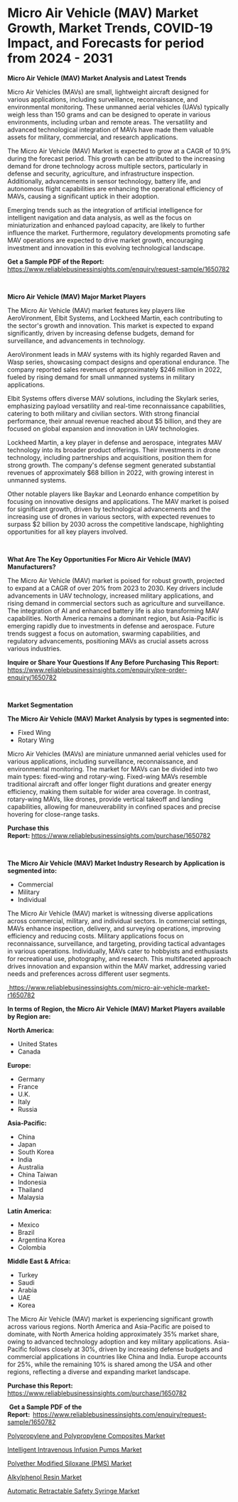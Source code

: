 <p><h1>Micro Air Vehicle (MAV) Market Growth, Market Trends, COVID-19 Impact, and Forecasts for period from 2024 - 2031</h1></p><p><strong>Micro Air Vehicle (MAV) Market Analysis and Latest Trends</strong></p>
<p><p>Micro Air Vehicles (MAVs) are small, lightweight aircraft designed for various applications, including surveillance, reconnaissance, and environmental monitoring. These unmanned aerial vehicles (UAVs) typically weigh less than 150 grams and can be designed to operate in various environments, including urban and remote areas. The versatility and advanced technological integration of MAVs have made them valuable assets for military, commercial, and research applications.</p><p>The Micro Air Vehicle (MAV) Market is expected to grow at a CAGR of 10.9% during the forecast period. This growth can be attributed to the increasing demand for drone technology across multiple sectors, particularly in defense and security, agriculture, and infrastructure inspection. Additionally, advancements in sensor technology, battery life, and autonomous flight capabilities are enhancing the operational efficiency of MAVs, causing a significant uptick in their adoption.</p><p>Emerging trends such as the integration of artificial intelligence for intelligent navigation and data analysis, as well as the focus on miniaturization and enhanced payload capacity, are likely to further influence the market. Furthermore, regulatory developments promoting safe MAV operations are expected to drive market growth, encouraging investment and innovation in this evolving technological landscape.</p></p>
<p><strong>Get a Sample PDF of the Report:&nbsp;</strong> <a href="https://www.reliablebusinessinsights.com/enquiry/request-sample/1650782?utm_campaign=102&utm_medium=2&utm_source=Github&utm_content=ia&utm_term=08122024&utm_id=micro-air-vehicle-mav">https://www.reliablebusinessinsights.com/enquiry/request-sample/1650782</a></p>
<p>&nbsp;</p>
<p><strong>Micro Air Vehicle (MAV) Major Market Players</strong></p>
<p><p>The Micro Air Vehicle (MAV) market features key players like AeroVironment, Elbit Systems, and Lockheed Martin, each contributing to the sector's growth and innovation. This market is expected to expand significantly, driven by increasing defense budgets, demand for surveillance, and advancements in technology.</p><p>AeroVironment leads in MAV systems with its highly regarded Raven and Wasp series, showcasing compact designs and operational endurance. The company reported sales revenues of approximately $246 million in 2022, fueled by rising demand for small unmanned systems in military applications.</p><p>Elbit Systems offers diverse MAV solutions, including the Skylark series, emphasizing payload versatility and real-time reconnaissance capabilities, catering to both military and civilian sectors. With strong financial performance, their annual revenue reached about $5 billion, and they are focused on global expansion and innovation in UAV technologies.</p><p>Lockheed Martin, a key player in defense and aerospace, integrates MAV technology into its broader product offerings. Their investments in drone technology, including partnerships and acquisitions, position them for strong growth. The company's defense segment generated substantial revenues of approximately $68 billion in 2022, with growing interest in unmanned systems.</p><p>Other notable players like Baykar and Leonardo enhance competition by focusing on innovative designs and applications. The MAV market is poised for significant growth, driven by technological advancements and the increasing use of drones in various sectors, with expected revenues to surpass $2 billion by 2030 across the competitive landscape, highlighting opportunities for all key players involved.</p></p>
<p>&nbsp;</p>
<p><strong>What Are The Key Opportunities For Micro Air Vehicle (MAV) Manufacturers?</strong></p>
<p><p>The Micro Air Vehicle (MAV) market is poised for robust growth, projected to expand at a CAGR of over 20% from 2023 to 2030. Key drivers include advancements in UAV technology, increased military applications, and rising demand in commercial sectors such as agriculture and surveillance. The integration of AI and enhanced battery life is also transforming MAV capabilities. North America remains a dominant region, but Asia-Pacific is emerging rapidly due to investments in defense and aerospace. Future trends suggest a focus on automation, swarming capabilities, and regulatory advancements, positioning MAVs as crucial assets across various industries.</p></p>
<p><strong>Inquire or Share Your Questions If Any Before Purchasing This Report:</strong> <a href="https://www.reliablebusinessinsights.com/enquiry/pre-order-enquiry/1650782?utm_campaign=102&utm_medium=2&utm_source=Github&utm_content=ia&utm_term=08122024&utm_id=micro-air-vehicle-mav">https://www.reliablebusinessinsights.com/enquiry/pre-order-enquiry/1650782</a></p>
<p>&nbsp;</p>
<p><strong>Market Segmentation</strong></p>
<p><strong>The Micro Air Vehicle (MAV) Market Analysis by types is segmented into:</strong></p>
<p><ul><li>Fixed Wing</li><li>Rotary Wing</li></ul></p>
<p><p>Micro Air Vehicles (MAVs) are miniature unmanned aerial vehicles used for various applications, including surveillance, reconnaissance, and environmental monitoring. The market for MAVs can be divided into two main types: fixed-wing and rotary-wing. Fixed-wing MAVs resemble traditional aircraft and offer longer flight durations and greater energy efficiency, making them suitable for wider area coverage. In contrast, rotary-wing MAVs, like drones, provide vertical takeoff and landing capabilities, allowing for maneuverability in confined spaces and precise hovering for close-range tasks.</p></p>
<p><strong>Purchase this Report:&nbsp;</strong><a href="https://www.reliablebusinessinsights.com/purchase/1650782?utm_campaign=102&utm_medium=2&utm_source=Github&utm_content=ia&utm_term=08122024&utm_id=micro-air-vehicle-mav">https://www.reliablebusinessinsights.com/purchase/1650782</a></p>
<p>&nbsp;</p>
<p><strong>The Micro Air Vehicle (MAV) Market Industry Research by Application is segmented into:</strong></p>
<p><ul><li>Commercial</li><li>Military</li><li>Individual</li></ul></p>
<p><p>The Micro Air Vehicle (MAV) market is witnessing diverse applications across commercial, military, and individual sectors. In commercial settings, MAVs enhance inspection, delivery, and surveying operations, improving efficiency and reducing costs. Military applications focus on reconnaissance, surveillance, and targeting, providing tactical advantages in various operations. Individually, MAVs cater to hobbyists and enthusiasts for recreational use, photography, and research. This multifaceted approach drives innovation and expansion within the MAV market, addressing varied needs and preferences across different user segments.</p></p>
<p><a href="https://www.reliablebusinessinsights.com/micro-air-vehicle-market-r1650782?utm_campaign=102&utm_medium=2&utm_source=Github&utm_content=ia&utm_term=08122024&utm_id=micro-air-vehicle-mav">&nbsp;https://www.reliablebusinessinsights.com/micro-air-vehicle-market-r1650782</a></p>
<p><strong>In terms of Region, the Micro Air Vehicle (MAV) Market Players available by Region are:</strong></p>
<p>
    <p> <strong> North America: </strong>
        <ul>
            <li>United States</li>
            <li>Canada</li>
        </ul>
        </p> 
    <p> <strong> Europe: </strong>
        <ul>
            <li>Germany</li>
            <li>France</li>
            <li>U.K.</li>
            <li>Italy</li>
            <li>Russia</li>
        </ul>
        </p> 
    <p> <strong> Asia-Pacific: </strong>
        <ul>
            <li>China</li>
            <li>Japan</li>
            <li>South Korea</li>
            <li>India</li>
            <li>Australia</li>
            <li>China Taiwan</li>
            <li>Indonesia</li>
            <li>Thailand</li>
            <li>Malaysia</li>
        </ul>
        </p> 
    <p> <strong> Latin America: </strong>
        <ul>
            <li>Mexico</li>
            <li>Brazil</li>
            <li>Argentina Korea</li>
            <li>Colombia</li>
        </ul>
        </p> 
    <p> <strong> Middle East & Africa: </strong>
        <ul>
            <li>Turkey</li>
            <li>Saudi</li>
            <li>Arabia</li>
            <li>UAE</li>
            <li>Korea</li>
        </ul>
    </p>
    </p>
<p><p>The Micro Air Vehicle (MAV) market is experiencing significant growth across various regions. North America and Asia-Pacific are poised to dominate, with North America holding approximately 35% market share, owing to advanced technology adoption and key military applications. Asia-Pacific follows closely at 30%, driven by increasing defense budgets and commercial applications in countries like China and India. Europe accounts for 25%, while the remaining 10% is shared among the USA and other regions, reflecting a diverse and expanding market landscape.</p></p>
<p><strong>Purchase this Report: </strong><a href="https://www.reliablebusinessinsights.com/purchase/1650782?utm_campaign=102&utm_medium=2&utm_source=Github&utm_content=ia&utm_term=08122024&utm_id=micro-air-vehicle-mav">https://www.reliablebusinessinsights.com/purchase/1650782</a></p>
<p>&nbsp;<strong>Get a Sample PDF of the Report:&nbsp;&nbsp;</strong><a href="https://www.reliablebusinessinsights.com/enquiry/request-sample/1650782?utm_campaign=102&utm_medium=2&utm_source=Github&utm_content=ia&utm_term=08122024&utm_id=micro-air-vehicle-mav">https://www.reliablebusinessinsights.com/enquiry/request-sample/1650782</a></p>
<p><strong></strong></p>
<p><p><a href="https://www.linkedin.com/pulse/t-insight-dial-ziosf?utm_campaign=102&utm_medium=2&utm_source=Github&utm_content=ia&utm_term=08122024&utm_id=micro-air-vehicle-mav">Polypropylene and Polypropylene Composites Market</a></p><p><a href="https://www.linkedin.com/pulse/evaluating-intelligent-intravenous-infusion-pumps-market-trends-ko81f?utm_campaign=102&utm_medium=2&utm_source=Github&utm_content=ia&utm_term=08122024&utm_id=micro-air-vehicle-mav">Intelligent Intravenous Infusion Pumps Market</a></p><p><a href="https://github.com/NargisHussain75/Market-Research-Report-List-1/blob/main/polyether-modified-siloxane-pms-market.md?utm_campaign=102&utm_medium=2&utm_source=Github&utm_content=ia&utm_term=08122024&utm_id=micro-air-vehicle-mav">Polyether Modified Siloxane (PMS) Market</a></p><p><a href="https://github.com/cervetatum8110/Market-Research-Report-List-1/blob/main/alkylphenol-resin-market.md?utm_campaign=102&utm_medium=2&utm_source=Github&utm_content=ia&utm_term=08122024&utm_id=micro-air-vehicle-mav">Alkylphenol Resin Market</a></p><p><a href="https://www.linkedin.com/pulse/navigating-current-trends-automatic-retractable-safety-syringe-8xmqf?utm_campaign=102&utm_medium=2&utm_source=Github&utm_content=ia&utm_term=08122024&utm_id=micro-air-vehicle-mav">Automatic Retractable Safety Syringe Market</a></p></p>